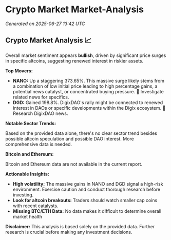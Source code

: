 # Crypto Market Market-Analysis
*Generated on 2025-06-27 13:42 UTC*

## Crypto Market Analysis 📈

Overall market sentiment appears **bullish**, driven by significant price surges in specific altcoins, suggesting renewed interest in riskier assets.

**Top Movers:**

*   **NANO:** Up a staggering 373.65%. This massive surge likely stems from a combination of low initial price leading to high percentage gains, a potential news catalyst, or concentrated buying pressure. 🔎 Investigate related news for specifics.
*   **DGD:** Gained 198.8%. DigixDAO's rally might be connected to renewed interest in DAOs or specific developments within the Digix ecosystem. 🧐 Research DigixDAO news.

**Notable Sector Trends:**

Based on the provided data alone, there's no clear sector trend besides possible altcoin speculation and possible DAO interest. More comprehensive data is needed.

**Bitcoin and Ethereum:**

Bitcoin and Ethereum data are not available in the current report.

**Actionable Insights:**

*   **High volatility:** The massive gains in NANO and DGD signal a high-risk environment. Exercise caution and conduct thorough research before investing.
*   **Look for altcoin breakouts:** Traders should watch smaller cap coins with recent catalysts.
*   **Missing BTC/ETH Data:** No data makes it difficult to determine overall market health

**Disclaimer:** This analysis is based solely on the provided data. Further research is crucial before making any investment decisions.
